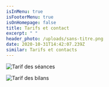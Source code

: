 ```yaml
---
isInMenu: true
isFooterMenu: true
isOnHomepage: false
title: Tarifs et contact
excerpt: " "
header_photo: /uploads/sans-titre.png
date: 2020-10-31T14:42:07.239Z
similar: Tarifs et contacts
---
```

![](/uploads/tarif.png "Tarif des séances")

![](/uploads/tarif-bilan.png "Tarif des bilans")